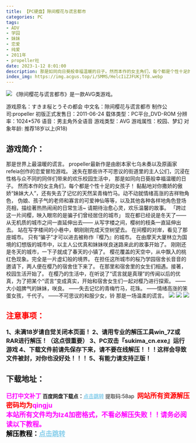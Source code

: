 ```yaml
---
title: 【PC硬盘】隙间樱花与谎言都市
categories: PC
tags:
- ADV
- 学园
- 妹妹
- 恋爱
- 纯爱
- 2011年
- propeller社
date: 2023-1-12 8:01:00
description: 那是如同向日葵般幸福温暖的日子。然而本作的女主角们，每个都是个性十足的女孩子！黏黏地对你撒娇的傲娇“妹妹大人”，还有失去了记忆的天然呆青梅竹马。动不动就情绪高涨的吉祥物角色，伪娘、孩子气的老师和寡言的可爱神仙等等，
index_img: https://img.acgus.top/i/SMMS/HelcIiZJFUKjTf8.webp
---
```

![](https://img.acgus.top/i/SMMS/HelcIiZJFUKjTf8.webp)
《隙间樱花与谎言都市》是一款AVG类游戏。

游戏原名：すきま桜とうその都会
中文名：隙间樱花与谎言都市
制作公司:propeller
初版正式发售日：2011-06-24
载体类型：PC平台_DVD-ROM
分辨率：1024*576
语音：男主角外全语音
游戏类型：AVG
游戏属性：校园、梦幻
对象年龄: 推荐18岁以上(R18)

## 游戏简介：
那是世界上最温暖的谎言。
propeller最新作是由剧本家七乌未奏以及原画家refeia创作的恋爱冒险游戏。
迷失在那些许不可思议的街道里的主人公们，沉浸在性格与众不同的同伴们带来的欢乐校园生活中，
那是如同向日葵般幸福温暖的日子。
然而本作的女主角们，每个都是个性十足的女孩子！
黏黏地对你撒娇的傲娇“妹妹大人”，还有失去了记忆的天然呆青梅竹马。动不动就情绪高涨的吉祥物角色，
伪娘、孩子气的老师和寡言的可爱神仙等等，以及其他各种各样地角色登场亮相，描绘著热热闹闹的日常生活~
请期待治愈心灵，欢乐温馨的故事。
「跨过这一片间樱，映入眼帘的是骗子们曾经居住的城市」
现在都已经说是冬天了——从无机质的城市之间一直延伸出去——
从写字楼之间，樱树的枝条一直延伸出去。
站在写字楼间的小巷中，朝刚刚完成天空树望去。
在间樱的对岸，看见了那座城市。
只有“骗子”才可以进去被称作『樱乃』的城市。
在由摩天大厦林立为国境的幻想版的城市中，以主人公优真和妹妹咲良迷路来此的故事开始了。
刚刚还是冬天的城市，一下子就成了春天的小镇了。
樱花覆盖的天空中，从中飘入的桃红色现象。完全是一片虚幻般的境界。
在担任这所城市的桜乃学园宿舍长音音的邀请下，两人便在樱乃的宿舍住下来了。
在那里和宿舍里的女生们相遇。接著，校园生活开始了。
在樱乃的生活中，在听说了“谎言就是真理”的传闻以后的优真，为了把某个“谎言”变成真实，开始和宿舍女生们一起对樱乃进行探索。
——大小姐脾气的妹妹，咲良。
——失去记忆的青梅竹马，花珠。
——情绪高涨的笨蛋女孩，千代子。
——不可思议的和服少女，铃
那是一场温柔的谎言。
![](https://img.acgus.top/i/SMMS/qhLnTAsWGJyH8Ov.webp)
![](https://img.acgus.top/i/SMMS/onvNBIfDqO8bHTk.webp)
![](https://img.acgus.top/i/SMMS/dbAxBrPGkVo4qMh.webp)






## <font color=#FF0000 >注意事项：</font>
<font size=3><b>1、未满18岁请自觉关闭本页面！
2、请用专业的解压工具win_7Z或RAR进行解压！（这点很重要）
3、PC双击『sukima_cn.exe』运行游戏
4、下载文件前请先保存下来，请不要在线解压！！！这样会导致文件被封，对你也没好处！！！
5、有能力请支持正版！</b></font>

## 下载地址：
<font color=#FF00FF size=3><b>已打中文补丁</b></font>
<b>百度网盘下载点：</b><a href="https://pan.baidu.com/s/1Cg--i3_clB7y02nWN4oeYQ?pwd=58ap" style="color: #87CEEB;"><b>点击跳转</b></a> 提取码:58ap
<a style="padding: 0" href="https://post.qingju.org/AD/"><img style="max-width:100%" src="https://img.acgus.top/i/2024/07/478f689b8021d8d499ab43d21acf137a.gif" alt=""></a>
<b><font color=#FF0000 size=4>网站所有资源解压密码均为</b></font><b><font color=#FF00FF size=4>qingju</font><font color=#FF0000 ></font></b><br><b><font color=#FF00FF size=4>本站所有文件均为lz4加密格式，不看必解压失败！！请务必阅读以下教程。</b></font><br><b><font color=#000 size=4>解压教程：</b><a href="https://post.qingju.org/tutorial/000/" style="color: #87CEEB;"><b>点击跳转</b></a>
